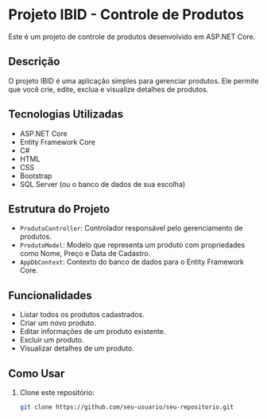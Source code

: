 # Projeto IBID - Controle de Produtos

Este é um projeto de controle de produtos desenvolvido em ASP.NET Core.

## Descrição

O projeto IBID é uma aplicação simples para gerenciar produtos. Ele permite que você crie, edite, exclua e visualize detalhes de produtos.

## Tecnologias Utilizadas

- ASP.NET Core
- Entity Framework Core
- C#
- HTML
- CSS
- Bootstrap
- SQL Server (ou o banco de dados de sua escolha)

## Estrutura do Projeto

- `ProdutoController`: Controlador responsável pelo gerenciamento de produtos.
- `ProdutoModel`: Modelo que representa um produto com propriedades como Nome, Preço e Data de Cadastro.
- `AppDbContext`: Contexto do banco de dados para o Entity Framework Core.

## Funcionalidades

- Listar todos os produtos cadastrados.
- Criar um novo produto.
- Editar informações de um produto existente.
- Excluir um produto.
- Visualizar detalhes de um produto.

## Como Usar

1. Clone este repositório:

   ```bash
   git clone https://github.com/seu-usuario/seu-repositorio.git
